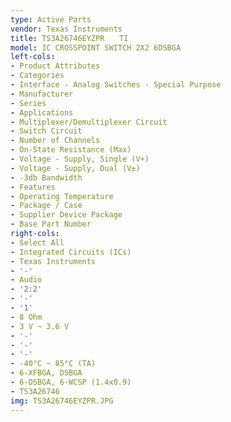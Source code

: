 ```yaml
---
type: Active Parts
vendor: Texas Instruments
title: TS3A26746EYZPR　　TI
model: IC CROSSPOINT SWITCH 2X2 6DSBGA
left-cols:
- Product Attributes
- Categories
- Interface - Analog Switches - Special Purpose
- Manufacturer
- Series
- Applications
- Multiplexer/Demultiplexer Circuit
- Switch Circuit
- Number of Channels
- On-State Resistance (Max)
- Voltage - Supply, Single (V+)
- Voltage - Supply, Dual (V±)
- -3db Bandwidth
- Features
- Operating Temperature
- Package / Case
- Supplier Device Package
- Base Part Number
right-cols:
- Select All
- Integrated Circuits (ICs)
- Texas Instruments
- '-'
- Audio
- '2:2'
- '-'
- '1'
- 8 Ohm
- 3 V ~ 3.6 V
- '-'
- '-'
- '-'
- -40°C ~ 85°C (TA)
- 6-XFBGA, DSBGA
- 6-DSBGA, 6-WCSP (1.4x0.9)
- TS3A26746
img: TS3A26746EYZPR.JPG
---
```

